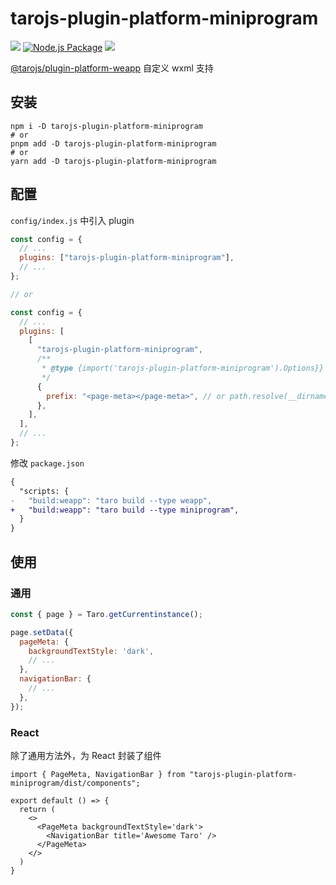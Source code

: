 # tarojs-plugin-platform-miniprogram

[![](https://img.shields.io/npm/v/tarojs-plugin-platform-miniprogram)](https://www.npmjs.com/package/tarojs-plugin-platform-miniprogram)
[![Node.js Package](https://github.com/baranwang/tarojs-plugin-platform-miniprogram/actions/workflows/npm-publish.yml/badge.svg)](https://github.com/baranwang/tarojs-plugin-platform-miniprogram/actions/workflows/npm-publish.yml)
![](https://img.shields.io/npm/l/tarojs-plugin-platform-miniprogram)

[@tarojs/plugin-platform-weapp](https://github.com/NervJS/taro/tree/next/packages/taro-weapp) 自定义 wxml 支持

## 安装

```shell
npm i -D tarojs-plugin-platform-miniprogram
# or
pnpm add -D tarojs-plugin-platform-miniprogram
# or
yarn add -D tarojs-plugin-platform-miniprogram
```

## 配置

`config/index.js` 中引入 plugin

```javascript
const config = {
  // ...
  plugins: ["tarojs-plugin-platform-miniprogram"],
  // ...
};

// or

const config = {
  // ...
  plugins: [
    [
      "tarojs-plugin-platform-miniprogram",
      /**
       * @type {import('tarojs-plugin-platform-miniprogram').Options}}
       */
      {
        prefix: "<page-meta></page-meta>", // or path.resolve(__dirname, './prefix.wxml')
      },
    ],
  ],
  // ...
};
```

修改 `package.json`

```diff
{
  "scripts: {
-   "build:weapp": "taro build --type weapp",
+   "build:weapp": "taro build --type miniprogram",
  }
}
```

## 使用

### 通用

```javascript
const { page } = Taro.getCurrentinstance();

page.setData({
  pageMeta: {
    backgroundTextStyle: 'dark',
    // ...
  },
  navigationBar: {
    // ...
  },
});
```

### React

除了通用方法外，为 React 封装了组件

```tsx
import { PageMeta, NavigationBar } from "tarojs-plugin-platform-miniprogram/dist/components";

export default () => {
  return (
    <>
      <PageMeta backgroundTextStyle='dark'>
        <NavigationBar title='Awesome Taro' />
      </PageMeta>
    </>
  )
}
```
